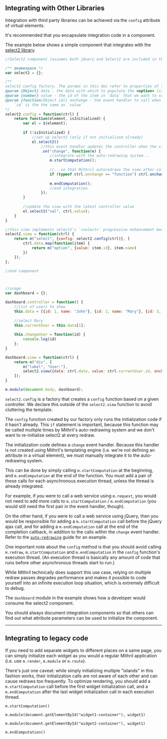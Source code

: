 ## Integrating with Other Libraries

Integration with third party libraries can be achieved via the `config` attribute of virtual elements.

It's recommended that you encapsulate integration code in a component.

The example below shows a simple component that integrates with the [select2 library](http://ivaynberg.github.io/select2/).

```javascript
//Select2 component (assumes both jQuery and Select2 are included in the page)

/** @namespace */
var select2 = {};

/**
select2 config factory. The params in this doc refer to properties of the `ctrl` argument
@param {Object} data - the data with which to populate the <option> list
@param {number} value - the id of the item in `data` that we want to select
@param {function(Object id)} onchange - the event handler to call when the selection changes.
	`id` is the the same as `value`
*/
select2.config = function(ctrl) {
	return function(element, isInitialized) {
		var el = $(element);
		
		if (!isInitialized) {
			//set up select2 (only if not initialized already)
			el.select2()
				//this event handler updates the controller when the view changes
				.on("change", function(e) {
					//integrate with the auto-redrawing system...
					m.startComputation();
					
					//...so that Mithril autoredraws the view after calling the controller callback
					if (typeof ctrl.onchange == "function") ctrl.onchange(el.select2("val"));
					
					m.endComputation();
					//end integration
				});
		}
		
		//update the view with the latest controller value
		el.select2("val", ctrl.value);
	}
}

//this view implements select2's `<select>` progressive enhancement mode
select2.view = function(ctrl) {
	return m("select", {config: select2.config(ctrl)}, [
		ctrl.data.map(function(item) {
			return m("option", {value: item.id}, item.name)
		})
	]);
};

//end component



//usage
var dashboard = {};

dashboard.controller = function() {
	//list of users to show
	this.data = [{id: 1, name: "John"}, {id: 2, name: "Mary"}, {id: 3, name: "Jane"}];
	
	//select Mary
	this.currentUser = this.data[1];
	
	this.changeUser = function(id) {
		console.log(id)
	};
}

dashboard.view = function(ctrl) {
	return m("div", [
		m("label", "User:"),
		select2.view({data: ctrl.data, value: ctrl.currentUser.id, onchange: ctrl.changeUser})
	]);
}

m.module(document.body, dashboard);
```

`select2.config` is a factory that creates a `config` function based on a given controller. We declare this outside of the `select2.view` function to avoid cluttering the template.

The `config` function created by our factory only runs the initialization code if it hasn't already. This `if` statement is important, because this function may be called multiple times by Mithril's auto-redrawing system and we don't want to re-initialize select2 at every redraw.

The initialization code defines a `change` event handler. Because this handler is not created using Mithril's templating engine (i.e. we're not defining an attribute in a virtual element), we must manually integrate it to the auto-redrawing system.

This can be done by simply calling `m.startComputation` at the beginning, and `m.endComputation` at the end of the function. You must add a pair of these calls for each asynchronous execution thread, unless the thread is already integrated.

For example, if you were to call a web service using `m.request`, you would not need to add more calls to `m.startComputation` / `m.endComputation` (you would still need the first pair in the event handler, though).

On the other hand, if you were to call a web service using jQuery, then you would be responsible for adding a `m.startComputation` call before the jQuery ajax call, and for adding a `m.endComputation` call at the end of the completion callback, in addition to the calls within the `change` event handler. Refer to the [`auto-redrawing`](auto-redrawing.md) guide for an example.

One important note about the `config` method is that you should avoid calling `m.redraw`, `m.startComputation` and `m.endComputation` in the `config` function's execution thread. (An execution thread is basically any amount of code that runs before other asynchronous threads start to run.)

While Mithril technically does support this use case, relying on multiple redraw passes degrades performance and makes it possible to code yourself into an infinite execution loop situation, which is extremely difficult to debug.

The `dashboard` module in the example shows how a developer would consume the select2 component.

You should always document integration components so that others can find out what attribute parameters can be used to initialize the component.

---

## Integrating to legacy code

If you need to add separate widgets to different places on a same page, you can simply initialize each widget as you would a regular Mithril application (i.e. use `m.render`, `m.module` or `m.route`).

There's just one caveat: while simply initializing multiple "islands" in this fashion works, their initialization calls are not aware of each other and can cause redraws too frequently. To optimize rendering, you should add a `m.startComputation` call before the first widget initialization call, and a `m.endComputation` after the last widget initialization call in each execution thread.

```
m.startComputation()

m.module(document.getElementById("widget1-container"), widget1)

m.module(document.getElementById("widget2-container"), widget1)

m.endComputation()
```

